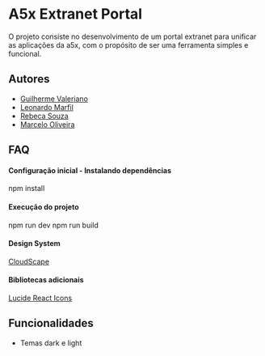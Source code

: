 
# A5x Extranet Portal

O projeto consiste no desenvolvimento de um portal extranet para unificar as aplicações da a5x, com o propósito de ser uma ferramenta simples e funcional.


## Autores

- [Guilherme Valeriano](https://www.github.com/gvaleriano)
- [Leonardo Marfil](https://www.github.com/Leofla1706)
- [Rebeca Souza](https://github.com/rebecasouzacoder)
- [Marcelo Oliveira](https://github.com/Marcelo701500)


## FAQ

#### Configuração inicial - Instalando dependências

npm install

#### Execução do projeto

npm run dev
npm run build

#### Design System

[CloudScape](https://cloudscape.design/)

#### Bibliotecas adicionais

[Lucide React Icons](https://lucide.dev/)


## Funcionalidades

- Temas dark e light


